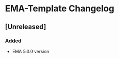 <!-- Keep a Changelog guide -> https://keepachangelog.com -->

# EMA-Template Changelog

## [Unreleased]
### Added
- EMA 5.0.0 version
